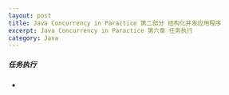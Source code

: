 ```yaml
---
layout: post
title: Java Concurrency in Paractice 第二部分 结构化并发应用程序
excerpt: Java Concurrency in Paractice 第六章 任务执行
category: Java
---
```


##### 任务执行

- 
